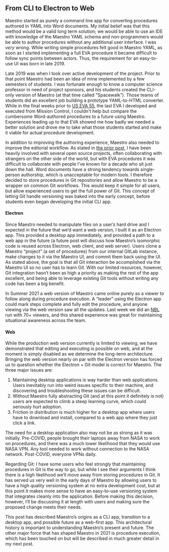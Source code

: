 ## From CLI to Electron to Web

Maestro started as purely a command line app for converting procedures authored in YAML into Word documents. My initial belief was that this method would be a valid long term solution; we would be able to use an IDE with knowledge of the Maestro YAML schema and non-programmers would be able to author procedures without any additional user interface. I was *very* wrong. While writing simple procedures felt good in Maestro YAML, as soon as I started implementing a full EVA procedure it became difficult to follow sync points between actors. Thus, the requirement for an easy-to-use UI was born in late 2019.

Late 2019 was when I took over active development of the project. Prior to that point Maestro had been an idea of mine implemented by a few semesters of students. I was fortunate enough to know a computer science professor in need of project sponsors, and his students created the CLI-only version of Maestro (at that time called “Spacewalk”). Those teams of students did an excellent job building a prototype YAML-to-HTML converter. While in the final weeks prior to [US EVA 55](https://blogs.nasa.gov/spacestation/2019/08/21/spacewalkers-complete-installation-of-second-commercial-docking-port/), the last EVA I developed and executed from Mission Control, I couldn't help but compare the cumbersome Word-authored procedures to a future using Maestro. Experiences leading up to that EVA showed me how badly we needed a better solution and drove me to take what those students started and make it viable for actual procedure development. 

In addition to improving the authoring experience, Maestro also needed to improve the editorial workflow. As stated in [the prior post](../why-maestro), I have been heavily involved with several open source projects, often collaborating with strangers on the other side of the world, but with EVA procedures it was difficult to collaborate with people I’ve known for a decade who sit just down the hall. Word documents have a strong tendency towards single-person authorship, which is unacceptable for modern tools. I therefore decided to store procedures in Git repositories and allow Maestro to be a wrapper on common Git workflows. This would keep it simple for all users, but allow experienced users to get the full power of Git. This concept of letting Git handle versioning was baked into the early concept, before students even began developing the initial CLI app.

#### Electron

Since Maestro needed to manipulate files on a user’s hard drive and I expected in the future that we’d want a web version, I built it as an Electron app. This provided a desktop app immediately, and provided a path to a web app in the future (a future post will discuss how Maestro’s isomorphic code is reused across Electron, web client, and web server). Users clone a Maestro “project” (a set of procedures) from our internal GitLab instance, make changes to it via the Maestro UI, and commit them back using the UI. As stated above, the goal is that all Git interaction be accomplished via the Maestro UI so no user has to learn Git. With our limited resources, however, Git integration hasn’t been as high a priority as making the rest of the app excellent, and being able to leverage existing Git tools without writing any code has been a big benefit. 

In Summer 2021 a web version of Maestro came online purely as a viewer to follow along during procedure execution. A “leader” using the Electron app could mark steps complete and fully edit the procedure, and anyone viewing via the web version saw all the updates. Last week we did an [NBL](https://en.wikipedia.org/wiki/Neutral_Buoyancy_Laboratory) run with 70+ viewers, and this shared experience was great for maintaining situational awareness across the team.

#### Web

While the production web version currently is limited to viewing, we have demonstrated that editing and executing is possible on web, and at the moment is simply disabled as we determine the long-term architecture. Bringing the web version nearly on par with the Electron version has forced us to question whether the Electron + Git model is correct for Maestro. The three major issues are:

1. Maintaining desktop applications is way harder than web applications. Users inevitably run into weird issues specific to their machine, and discovering and troubleshooting these issues can be difficult.
2. Without Maestro fully abstracting Git (and at this point it definitely is not) users are expected to climb a steep learning curve, which could seriously hurt adoption.
3. Friction in distribution is much higher for a desktop app where users have to download and install, compared to a web app where they just click a link.

The need for a desktop application also may not be as strong as it was initially. Pre-COVID, people brought their laptops away from NASA to work on procedures, and there was a much lower likelihood that they would use NASA VPN. Any tool needed to work without connection to the NASA network. Post-COVID, everyone VPNs daily. 

Regarding Git: I have some users who feel strongly that maintaining procedures in Git is the way to go, but while I see their arguments I think there is a high likelihood we’ll move away from storing procedures in Git. It has served us very well in the early days of Maestro by allowing users to have a high quality versioning system at no extra development cost, but at this point it makes more sense to have an easy-to-use versioning system that integrates cleanly into the application. Before making this decision, however, I’ll be discussing it at length with users and making sure the proposed change meets their needs.

This post has described Maestro’s origins as a CLI app, transition to a desktop app, and possible future as a web-first app. This architectural history is important to understanding Maestro’s present and future. The other major force that has shaped Maestro in 2021 is procedure execution, which has been touched on but will be described in much greater detail in my next post.
